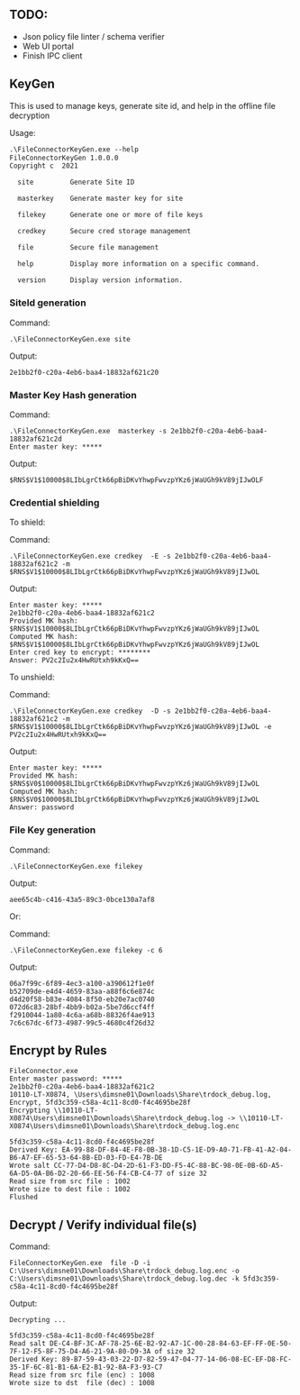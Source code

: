 ## TODO:
 - Json policy file linter / schema verifier
 - Web UI portal 
 - Finish IPC client 

## KeyGen
This is used to manage keys, generate site id, and help in the offline file decryption


Usage:
```txt
.\FileConnectorKeyGen.exe --help
FileConnectorKeyGen 1.0.0.0
Copyright c  2021

  site         Generate Site ID

  masterkey    Generate master key for site

  filekey      Generate one or more of file keys

  credkey      Secure cred storage management

  file         Secure file management

  help         Display more information on a specific command.

  version      Display version information.
```

### SiteId generation
Command:
```
.\FileConnectorKeyGen.exe site 
```
Output:
```
2e1bb2f0-c20a-4eb6-baa4-18832af621c20
```
### Master Key Hash generation
Command:
```
.\FileConnectorKeyGen.exe  masterkey -s 2e1bb2f0-c20a-4eb6-baa4-18832af621c2d
Enter master key: *****
```
Output:
```
$RNS$V1$10000$8LIbLgrCtk66pBiDKvYhwpFwvzpYKz6jWaUGh9kV89jIJwOLF
```

### Credential shielding
To shield:

Command:
```
.\FileConnectorKeyGen.exe credkey  -E -s 2e1bb2f0-c20a-4eb6-baa4-18832af621c2 -m $RNS$V1$10000$8LIbLgrCtk66pBiDKvYhwpFwvzpYKz6jWaUGh9kV89jIJwOL

```
Output:
```
Enter master key: *****
2e1bb2f0-c20a-4eb6-baa4-18832af621c2
Provided MK hash: $RNS$V1$10000$8LIbLgrCtk66pBiDKvYhwpFwvzpYKz6jWaUGh9kV89jIJwOL
Computed MK hash: $RNS$V1$10000$8LIbLgrCtk66pBiDKvYhwpFwvzpYKz6jWaUGh9kV89jIJwOL
Enter cred key to encrypt: ********
Answer: PV2c2Iu2x4HwRUtxh9kKxQ==
```

To unshield:

Command:
```
.\FileConnectorKeyGen.exe credkey  -D -s 2e1bb2f0-c20a-4eb6-baa4-18832af621c2 -m $RNS$V1$10000$8LIbLgrCtk66pBiDKvYhwpFwvzpYKz6jWaUGh9kV89jIJwOL -e PV2c2Iu2x4HwRUtxh9kKxQ==
```

Output:
```
Enter master key: *****
Provided MK hash: $RNS$V0$10000$8LIbLgrCtk66pBiDKvYhwpFwvzpYKz6jWaUGh9kV89jIJwOL
Computed MK hash: $RNS$V0$10000$8LIbLgrCtk66pBiDKvYhwpFwvzpYKz6jWaUGh9kV89jIJwOL
Answer: password
```

### File Key generation 

Command:
```
.\FileConnectorKeyGen.exe filekey
```

Output:
```
aee65c4b-c416-43a5-89c3-0bce130a7af8
```

Or: 

Command:
```
.\FileConnectorKeyGen.exe filekey -c 6
```

Output:
```
06a7f99c-6f89-4ec3-a100-a390612f1e0f
b52709de-e4d4-4659-83aa-a88f6c6e874c
d4d20f58-b83e-4084-8f50-eb20e7ac0740
072d6c83-28bf-4bb9-b02a-5be7d6ccf4ff
f2910044-1a80-4c6a-a68b-88326f4ae913
7c6c67dc-6f73-4987-99c5-4680c4f26d32
```

## Encrypt by Rules


```
FileConnector.exe
Enter master password: *****
2e1bb2f0-c20a-4eb6-baa4-18832af621c2
10110-LT-X0874, \Users\dimsne01\Downloads\Share\trdock_debug.log, Encrypt, 5fd3c359-c58a-4c11-8cd0-f4c4695be28f
Encrypting \\10110-LT-X0874\Users\dimsne01\Downloads\Share\trdock_debug.log -> \\10110-LT-X0874\Users\dimsne01\Downloads\Share\trdock_debug.log.enc

5fd3c359-c58a-4c11-8cd0-f4c4695be28f
Derived Key: EA-99-88-DF-84-4E-F8-0B-38-1D-C5-1E-D9-A0-71-FB-41-A2-04-B6-A7-EF-65-53-64-8B-ED-03-FD-E4-7B-DE
Wrote salt CC-77-D4-D8-8C-D4-2D-61-F3-DD-F5-4C-88-BC-98-0E-0B-6D-A5-6A-D5-0A-B6-D2-20-66-EE-56-F4-CB-C4-77 of size 32
Read size from src file : 1002
Wrote size to dest file : 1002
Flushed
```
## Decrypt / Verify individual file(s)

Command: 

```
FileConnectorKeyGen.exe  file -D -i C:\Users\dimsne01\Downloads\Share\trdock_debug.log.enc -o  C:\Users\dimsne01\Downloads\Share\trdock_debug.log.dec -k 5fd3c359-c58a-4c11-8cd0-f4c4695be28f
```

Output:
```
Decrypting ...

5fd3c359-c58a-4c11-8cd0-f4c4695be28f
Read salt DE-C4-BF-3C-AF-78-25-6E-B2-92-A7-1C-00-28-84-63-EF-FF-0E-50-7F-12-F5-8F-75-D4-A6-21-9A-80-D9-3A of size 32
Derived Key: 89-B7-59-43-03-22-D7-82-59-47-04-77-14-06-08-EC-EF-D8-FC-35-1F-6C-81-B1-6A-E2-B1-92-8A-F3-93-C7
Read size from src file (enc) : 1008
Wrote size to dst  file (dec) : 1008
```